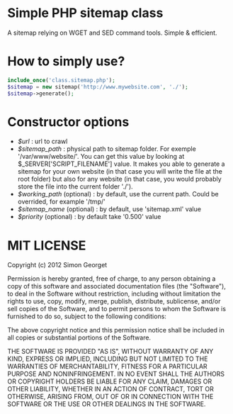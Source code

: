 Simple PHP sitemap class
========================

A sitemap relying on WGET and SED command tools. Simple & efficient. 

How to simply use?
========================

```php
include_once('class.sitemap.php');
$sitemap = new sitemap('http://www.mywebsite.com', './');
$sitemap->generate();
```

Constructor options
========================
- *$url* : url to crawl
- *$sitemap_path* : physical path to sitemap folder. For exemple '/var/www/website/'. You can get this value by looking at $_SERVER['SCRIPT_FILENAME'] value. It makes you able to generate a sitemap for your own website (in that case you will write the file at the root folder) but also for any website (in that case, you would probably store the file into the current folder './').
- *$working_path* (optional) : by default, use the current path. Could be overrided, for example '/tmp/'
- *$sitemap_name* (optional) : by default, use 'sitemap.xml' value
- *$priority* (optional) : by default take '0.500' value


MIT LICENSE
========================
 
Copyright (c) 2012 Simon Georget

Permission is hereby granted, free of charge, to any person obtaining a copy of this software and associated documentation files (the "Software"), to deal in the Software without restriction, including without limitation the rights to use, copy, modify, merge, publish, distribute, sublicense, and/or sell copies of the Software, and to permit persons to whom the Software is furnished to do so, subject to the following conditions:

The above copyright notice and this permission notice shall be included in all copies or substantial portions of the Software.

THE SOFTWARE IS PROVIDED "AS IS", WITHOUT WARRANTY OF ANY KIND, EXPRESS OR IMPLIED, INCLUDING BUT NOT LIMITED TO THE WARRANTIES OF MERCHANTABILITY, FITNESS FOR A PARTICULAR PURPOSE AND NONINFRINGEMENT. IN NO EVENT SHALL THE AUTHORS OR COPYRIGHT HOLDERS BE LIABLE FOR ANY CLAIM, DAMAGES OR OTHER LIABILITY, WHETHER IN AN ACTION OF CONTRACT, TORT OR OTHERWISE, ARISING FROM, OUT OF OR IN CONNECTION WITH THE SOFTWARE OR THE USE OR OTHER DEALINGS IN THE SOFTWARE.


